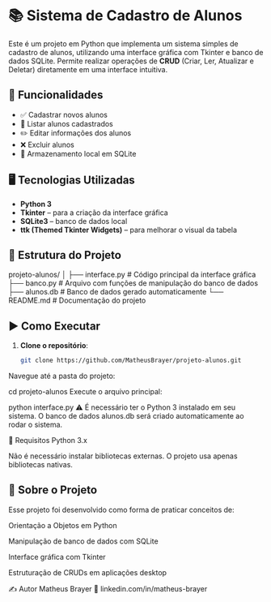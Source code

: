 # 📚 Sistema de Cadastro de Alunos

Este é um projeto em Python que implementa um sistema simples de cadastro de alunos, utilizando uma interface gráfica com Tkinter e banco de dados SQLite. Permite realizar operações de **CRUD** (Criar, Ler, Atualizar e Deletar) diretamente em uma interface intuitiva.

## 🧩 Funcionalidades

- ✅ Cadastrar novos alunos
- 🔎 Listar alunos cadastrados
- ✏️ Editar informações dos alunos
- ❌ Excluir alunos
- 💾 Armazenamento local em SQLite

## 🖥️ Tecnologias Utilizadas

- **Python 3**
- **Tkinter** – para a criação da interface gráfica
- **SQLite3** – banco de dados local
- **ttk (Themed Tkinter Widgets)** – para melhorar o visual da tabela

## 📁 Estrutura do Projeto

projeto-alunos/
│
├── interface.py # Código principal da interface gráfica
├── banco.py # Arquivo com funções de manipulação do banco de dados
├── alunos.db # Banco de dados gerado automaticamente
└── README.md # Documentação do projeto


## ▶️ Como Executar

1. **Clone o repositório**:
   ```bash
   git clone https://github.com/MatheusBrayer/projeto-alunos.git
Navegue até a pasta do projeto:

cd projeto-alunos
Execute o arquivo principal:

python interface.py
⚠️ É necessário ter o Python 3 instalado em seu sistema. O banco de dados alunos.db será criado automaticamente ao rodar o sistema.

📌 Requisitos
Python 3.x

Não é necessário instalar bibliotecas externas. O projeto usa apenas bibliotecas nativas.

## 🧠 Sobre o Projeto
Esse projeto foi desenvolvido como forma de praticar conceitos de:

Orientação a Objetos em Python

Manipulação de banco de dados com SQLite

Interface gráfica com Tkinter

Estruturação de CRUDs em aplicações desktop

✍️ Autor
Matheus Brayer
🔗 linkedin.com/in/matheus-brayer
